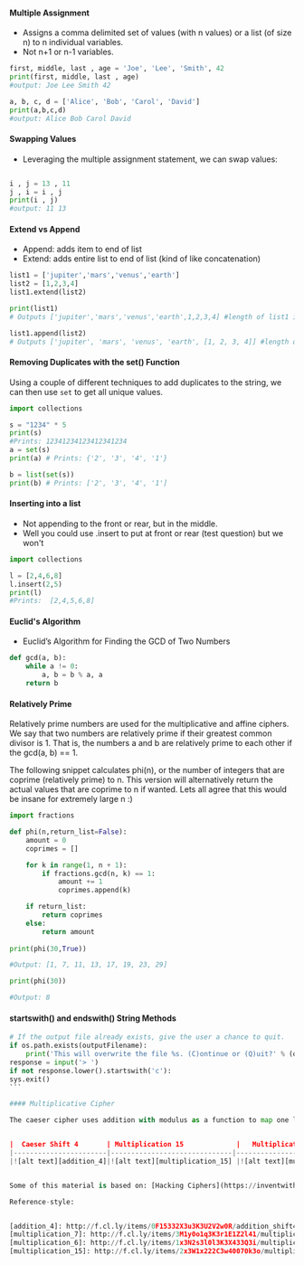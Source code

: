 #### Multiple Assignment

- Assigns a comma delimited set of values (with n values) or a list (of size n) to n individual variables.
- Not n+1 or n-1 variables.

```python
first, middle, last , age = 'Joe', 'Lee', 'Smith', 42
print(first, middle, last , age)
#output: Joe Lee Smith 42

a, b, c, d = ['Alice', 'Bob', 'Carol', 'David']
print(a,b,c,d)
#output: Alice Bob Carol David
```

#### Swapping Values

- Leveraging the multiple assignment statement, we can swap values:
```python

i , j = 13 , 11
j , i = i , j
print(i , j)
#output: 11 13
```

#### Extend vs Append

- Append: adds item to end of list
- Extend: adds entire list to end of list (kind of like concatenation)

```python
list1 = ['jupiter','mars','venus','earth']
list2 = [1,2,3,4]
list1.extend(list2)

print(list1)
# Outputs ['jupiter','mars','venus','earth',1,2,3,4] #length of list1 increased by 4

list1.append(list2)
# Outputs ['jupiter', 'mars', 'venus', 'earth', [1, 2, 3, 4]] #length of list1 increased by 1

```
#### Removing Duplicates with the set() Function

Using a couple of different techniques to add duplicates to the string,
we can then use `set` to get all unique values.
```python
import collections

s = "1234" * 5
print(s)
#Prints: 12341234123412341234
a = set(s)
print(a) # Prints: {'2', '3', '4', '1'}

b = list(set(s))
print(b) # Prints: ['2', '3', '4', '1']

```

#### Inserting into a list

- Not appending to the front or rear, but in the middle.
- Well you could use .insert to put at front or rear (test question) but we won't

```python
import collections

l = [2,4,6,8]
l.insert(2,5)
print(l)
#Prints:  [2,4,5,6,8]
```

#### Euclid's Algorithm

- Euclid’s Algorithm for Finding the GCD of Two Numbers

```python
def gcd(a, b):
    while a != 0:
        a, b = b % a, a
    return b
```
#### Relatively Prime

Relatively prime numbers are used for the multiplicative and affine ciphers. We say that two numbers are relatively prime if their greatest common divisor is 1. That is, the numbers a and b are relatively prime to each other if the gcd(a, b) == 1.

The following snippet calculates phi(n), or the number of integers that are coprime (relatively prime) to n. This version will alternatively return the actual values that are coprime to n if wanted. Lets all agree that this would be insane for extremely large n :) 

```python
import fractions

def phi(n,return_list=False):
    amount = 0
    coprimes = []

    for k in range(1, n + 1):
        if fractions.gcd(n, k) == 1:
            amount += 1
            coprimes.append(k)

    if return_list:
        return coprimes
    else:
        return amount
        
print(phi(30,True))

#Output: [1, 7, 11, 13, 17, 19, 23, 29]

print(phi(30))

#Output: 8
```

#### startswith() and endswith() String Methods

```python
# If the output file already exists, give the user a chance to quit.
if os.path.exists(outputFilename):
    print('This will overwrite the file %s. (C)ontinue or (Q)uit?' % (outputFilename))
response = input('> ')
if not response.lower().startswith('c'):
sys.exit()
```￼￼￼￼￼￼￼￼￼￼￼

#### Multiplicative Cipher

The caeser cipher uses addition with modulus as a function to map one letter to another. The same can be done using multiplication with modulus. However, a side effect of using multiplication is the possibility that we don't get a one-to-one function! To ensure we get a one-to-one function we must ensure that the number we multiply with is relatively prime to the number of characters we are mapping (e.g. gcd(26,15) = 1). 


|  Caeser Shift 4       | Multiplication 15             |   Multiplication 6           |
|-----------------------|------------------------------|------------------------------|
|![alt text][addition_4]|![alt text][multiplication_15] |![alt text][multiplication_6] |


Some of this material is based on: [Hacking Ciphers](https://inventwithpython.com/hackingciphers.pdf) Written by: [Al Sweigart](https://inventwithpython.com/about.html) 

Reference-style: 


[addition_4]: http://f.cl.ly/items/0F15332X3u3K3U2V2w0R/addition_shift4.png "Addition Shift 4"
[multiplication_7]: http://f.cl.ly/items/3M1y0o1q3K3r1E1Z2l41/multiplication_key_7.png "Multiplication 7"
[multiplication_6]: http://f.cl.ly/items/1x3N2s3l0l3K3X433Q3i/multiplication_key_6.png "Multiplication 6"
[multiplication_15]: http://f.cl.ly/items/2x3W1x222C3w40070k3o/multiplication_key_15.png "Multiplication 15"
